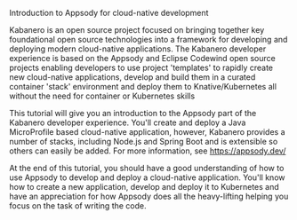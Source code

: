 Introduction to Appsody for cloud-native development

Kabanero is an open source project focused on bringing together key foundational open source technologies into a framework for developing and deploying modern cloud-native applications. The Kabanero developer experience is based on the Appsody and Eclipse Codewind open source projects enabling developers to use project 'templates' to rapidly create new cloud-native applications, develop and build them in a curated container 'stack' environment and deploy them to Knative/Kubernetes all without the need for container or Kubernetes skills

This tutorial will give you an introduction to the Appsody part of the Kabanero developer experience. You'll create and deploy a Java MicroProfile based cloud-native application, however, Kabanero provides a number of stacks, including Node.js and Spring Boot and is extensible so others can easily be added. For more information, see https://appsody.dev/

At the end of this tutorial, you should have a good understanding of how to use Appsody to develop and deploy a cloud-native application. You'll know how to create a new application, develop and deploy it to Kubernetes and have an appreciation for how Appsody does all the heavy-lifting helping you focus on the task of writing the code.

